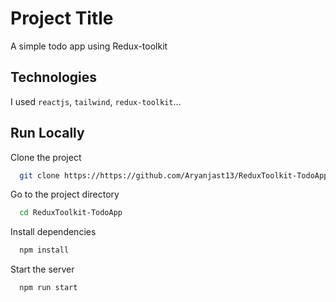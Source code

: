 # Project Title
A simple todo app using Redux-toolkit

## Technologies
I used `reactjs`, `tailwind`, `redux-toolkit`...

## Run Locally

Clone the project

```bash
  git clone https://https://github.com/Aryanjast13/ReduxToolkit-TodoApp.git
```

Go to the project directory

```bash
  cd ReduxToolkit-TodoApp
```

Install dependencies

```bash
  npm install
```

Start the server

```bash
  npm run start
```

